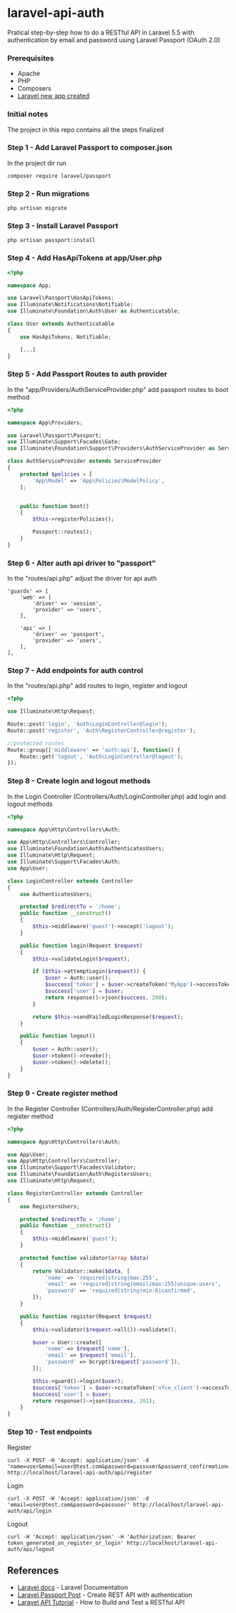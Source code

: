 # laravel-api-auth
Pratical step-by-step how to do a RESTful API in Laravel 5.5 with authentication by email and password using Laravel Passport (OAuth 2.0)

### Prerequisites
* Apache
* PHP
* Composers
* [Laravel new app created](https://github.com/cantellir/laravel-new-app)

### Initial notes
The project in this repo contains all the steps finalized

### Step 1 - Add Laravel Passport to composer.json
In the project dir run
```
composer require laravel/passport
```

### Step 2 - Run migrations
```
php artisan migrate
```

### Step 3 - Install Laravel Passport
```
php artisan passport:install
```

### Step 4 - Add HasApiTokens at app/User.php
```php
<?php

namespace App;

use Laravel\Passport\HasApiTokens;
use Illuminate\Notifications\Notifiable;
use Illuminate\Foundation\Auth\User as Authenticatable;

class User extends Authenticatable
{
    use HasApiTokens, Notifiable;

    [...]    
}
```

### Step 5 - Add Passport Routes to auth provider
In the "app/Providers/AuthServiceProvider.php" add passport routes to boot method
```php
<?php

namespace App\Providers;

use Laravel\Passport\Passport;
use Illuminate\Support\Facades\Gate;
use Illuminate\Foundation\Support\Providers\AuthServiceProvider as ServiceProvider;

class AuthServiceProvider extends ServiceProvider
{
    protected $policies = [
        'App\Model' => 'App\Policies\ModelPolicy',
    ];


    public function boot()
    {
        $this->registerPolicies();

        Passport::routes();
    }
}
```

### Step 6 - Alter auth api driver to "passport"
In the "routes/api.php" adjust the driver for api auth
```
'guards' => [
    'web' => [
        'driver' => 'session',
        'provider' => 'users',
    ],

    'api' => [
        'driver' => 'passport',
        'provider' => 'users',
    ],
],
```

### Step 7 - Add endpoints for auth control
In the "routes/api.php" add routes to login, register and logout
```php
<?php

use Illuminate\Http\Request;

Route::post('login', 'Auth\LoginController@login');
Route::post('register', 'Auth\RegisterController@register');

//protected routes
Route::group(['middleware' => 'auth:api'], function() {
    Route::get('logout', 'Auth\LoginController@logout');
});

```

### Step 8 - Create login and logout methods
In the Login Controller (Controllers/Auth/LoginController.php) add login and logout methods
```php
<?php

namespace App\Http\Controllers\Auth;

use App\Http\Controllers\Controller;
use Illuminate\Foundation\Auth\AuthenticatesUsers;
use Illuminate\Http\Request;
use Illuminate\Support\Facades\Auth;
use App\User;

class LoginController extends Controller
{
    use AuthenticatesUsers;

    protected $redirectTo = '/home';
    public function __construct()
    {
        $this->middleware('guest')->except('logout');
    }

    public function login(Request $request)
    {
        $this->validateLogin($request);

        if ($this->attemptLogin($request)) {
            $user = Auth::user();
            $success['token'] = $user->createToken('MyApp')->accessToken;
            $success['user'] = $user;
            return response()->json($success, 200);
        }

        return $this->sendFailedLoginResponse($request);
    }

    public function logout()
    {
        $user = Auth::user();
        $user->token()->revoke();
        $user->token()->delete();
    }
}

```

### Step 9 - Create register method
In the Register Controller (Controllers/Auth/RegisterController.php) add register method
```php
<?php

namespace App\Http\Controllers\Auth;

use App\User;
use App\Http\Controllers\Controller;
use Illuminate\Support\Facades\Validator;
use Illuminate\Foundation\Auth\RegistersUsers;
use Illuminate\Http\Request;

class RegisterController extends Controller
{
    use RegistersUsers;

    protected $redirectTo = '/home';
    public function __construct()
    {
        $this->middleware('guest');
    }

    protected function validator(array $data)
    {
        return Validator::make($data, [
            'name' => 'required|string|max:255',
            'email' => 'required|string|email|max:255|unique:users',
            'password' => 'required|string|min:6|confirmed',
        ]);
    }

    public function register(Request $request)
    {
        $this->validator($request->all())->validate();

        $user = User::create([
            'name' => $request['name'],
            'email' => $request['email'],
            'password' => bcrypt($request['password']),
        ]);

        $this->guard()->login($user);
        $success['token'] = $user->createToken('nfce_client')->accessToken;
        $success['user'] = $user;        
        return response()->json($success, 201);
    }
}

```

### Step 10 - Test endpoints
Register
```
curl -X POST -H 'Accept: application/json' -d 'name=user&email=user@test.com&password=passuser&password_confirmation=passuser' http://localhost/laravel-api-auth/api/register

```

Login
```
curl -X POST -H 'Accept: application/json' -d 'email=user@test.com&password=passuser' http://localhost/laravel-api-auth/api/login
```

Logout
```
curl -H 'Accept: application/json' -H 'Authorization: Bearer token_generated_on_register_or_login' http://localhost/laravel-api-auth/api/logout
```

## References
* [Laravel docs](https://laravel.com/docs/5.5) - Laravel Documentation
* [Laravel Passport Post](https://laravelcode.com/post/laravel-passport-create-rest-api-with-authentication) - Create REST API with authentication
* [Laravel API Tutorial](https://www.toptal.com/laravel/restful-laravel-api-tutorial) - How to Build and Test a RESTful API